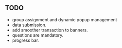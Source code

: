 ## TODO
* group assignment and dynamic popup management
* data submission. 
* add smoother transaction to banners. 
* questions are mandatory. 
* progress bar. 